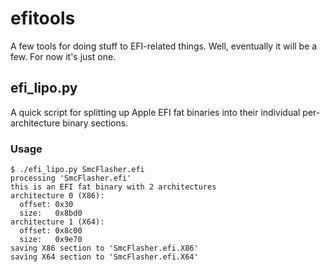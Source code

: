efitools
========

A few tools for doing stuff to EFI-related things. Well, eventually it will be a few. For now it's just one.


efi_lipo.py
-----------

A quick script for splitting up Apple EFI fat binaries into their individual per-architecture binary sections.

### Usage

    $ ./efi_lipo.py SmcFlasher.efi 
    processing 'SmcFlasher.efi'
    this is an EFI fat binary with 2 architectures
    architecture 0 (X86):
      offset: 0x30
      size:   0x8bd0
    architecture 1 (X64):
      offset: 0x8c00
      size:   0x9e70
    saving X86 section to 'SmcFlasher.efi.X86'
    saving X64 section to 'SmcFlasher.efi.X64'